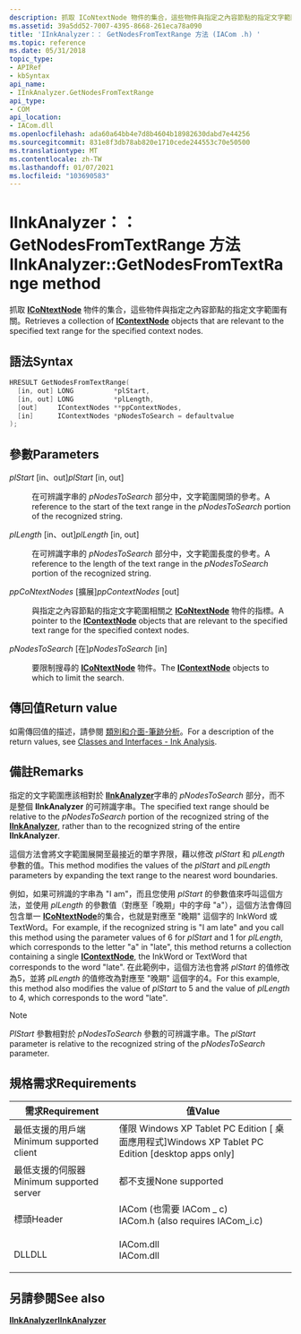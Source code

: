 ```yaml
---
description: 抓取 ICoNtextNode 物件的集合，這些物件與指定之內容節點的指定文字範圍有關。
ms.assetid: 39a5dd52-7007-4395-8668-261eca78a090
title: 'IInkAnalyzer：： GetNodesFromTextRange 方法 (IACom .h) '
ms.topic: reference
ms.date: 05/31/2018
topic_type:
- APIRef
- kbSyntax
api_name:
- IInkAnalyzer.GetNodesFromTextRange
api_type:
- COM
api_location:
- IACom.dll
ms.openlocfilehash: ada60a64bb4e7d8b4604b18982630dabd7e44256
ms.sourcegitcommit: 831e8f3db78ab820e1710cede244553c70e50500
ms.translationtype: MT
ms.contentlocale: zh-TW
ms.lasthandoff: 01/07/2021
ms.locfileid: "103690583"
---
```

# <a name="iinkanalyzergetnodesfromtextrange-method"></a><span data-ttu-id="24608-103">IInkAnalyzer：： GetNodesFromTextRange 方法</span><span class="sxs-lookup"><span data-stu-id="24608-103">IInkAnalyzer::GetNodesFromTextRange method</span></span>

<span data-ttu-id="24608-104">抓取 [**ICoNtextNode**](icontextnode.md) 物件的集合，這些物件與指定之內容節點的指定文字範圍有關。</span><span class="sxs-lookup"><span data-stu-id="24608-104">Retrieves a collection of [**IContextNode**](icontextnode.md) objects that are relevant to the specified text range for the specified context nodes.</span></span>

## <a name="syntax"></a><span data-ttu-id="24608-105">語法</span><span class="sxs-lookup"><span data-stu-id="24608-105">Syntax</span></span>


```C++
HRESULT GetNodesFromTextRange(
  [in, out] LONG          *plStart,
  [in, out] LONG          *plLength,
  [out]     IContextNodes **ppContextNodes,
  [in]      IContextNodes *pNodesToSearch = defaultvalue
);
```



## <a name="parameters"></a><span data-ttu-id="24608-106">參數</span><span class="sxs-lookup"><span data-stu-id="24608-106">Parameters</span></span>

<dl> <dt>

<span data-ttu-id="24608-107">*plStart* \[in、out\]</span><span class="sxs-lookup"><span data-stu-id="24608-107">*plStart* \[in, out\]</span></span>
</dt> <dd>

<span data-ttu-id="24608-108">在可辨識字串的 *pNodesToSearch* 部分中，文字範圍開頭的參考。</span><span class="sxs-lookup"><span data-stu-id="24608-108">A reference to the start of the text range in the *pNodesToSearch* portion of the recognized string.</span></span>

</dd> <dt>

<span data-ttu-id="24608-109">*plLength* \[in、out\]</span><span class="sxs-lookup"><span data-stu-id="24608-109">*plLength* \[in, out\]</span></span>
</dt> <dd>

<span data-ttu-id="24608-110">在可辨識字串的 *pNodesToSearch* 部分中，文字範圍長度的參考。</span><span class="sxs-lookup"><span data-stu-id="24608-110">A reference to the length of the text range in the *pNodesToSearch* portion of the recognized string.</span></span>

</dd> <dt>

<span data-ttu-id="24608-111">*ppCoNtextNodes* \[擴展\]</span><span class="sxs-lookup"><span data-stu-id="24608-111">*ppContextNodes* \[out\]</span></span>
</dt> <dd>

<span data-ttu-id="24608-112">與指定之內容節點的指定文字範圍相關之 [**ICoNtextNode**](icontextnode.md) 物件的指標。</span><span class="sxs-lookup"><span data-stu-id="24608-112">A pointer to the [**IContextNode**](icontextnode.md) objects that are relevant to the specified text range for the specified context nodes.</span></span>

</dd> <dt>

<span data-ttu-id="24608-113">*pNodesToSearch* \[在\]</span><span class="sxs-lookup"><span data-stu-id="24608-113">*pNodesToSearch* \[in\]</span></span>
</dt> <dd>

<span data-ttu-id="24608-114">要限制搜尋的 [**ICoNtextNode**](icontextnode.md) 物件。</span><span class="sxs-lookup"><span data-stu-id="24608-114">The [**IContextNode**](icontextnode.md) objects to which to limit the search.</span></span>

</dd> </dl>

## <a name="return-value"></a><span data-ttu-id="24608-115">傳回值</span><span class="sxs-lookup"><span data-stu-id="24608-115">Return value</span></span>

<span data-ttu-id="24608-116">如需傳回值的描述，請參閱 [類別和介面-筆跡分析](classes-and-interfaces---ink-analysis.md)。</span><span class="sxs-lookup"><span data-stu-id="24608-116">For a description of the return values, see [Classes and Interfaces - Ink Analysis](classes-and-interfaces---ink-analysis.md).</span></span>

## <a name="remarks"></a><span data-ttu-id="24608-117">備註</span><span class="sxs-lookup"><span data-stu-id="24608-117">Remarks</span></span>

<span data-ttu-id="24608-118">指定的文字範圍應該相對於 [**IInkAnalyzer**](iinkanalyzer.md)字串的 *pNodesToSearch* 部分，而不是整個 **IInkAnalyzer** 的可辨識字串。</span><span class="sxs-lookup"><span data-stu-id="24608-118">The specified text range should be relative to the *pNodesToSearch* portion of the recognized string of the [**IInkAnalyzer**](iinkanalyzer.md), rather than to the recognized string of the entire **IInkAnalyzer**.</span></span>

<span data-ttu-id="24608-119">這個方法會將文字範圍展開至最接近的單字界限，藉以修改 *plStart* 和 *plLength* 參數的值。</span><span class="sxs-lookup"><span data-stu-id="24608-119">This method modifies the values of the *plStart* and *plLength* parameters by expanding the text range to the nearest word boundaries.</span></span>

<span data-ttu-id="24608-120">例如，如果可辨識的字串為 "I am"，而且您使用 *plStart* 的參數值來呼叫這個方法，並使用 *plLength* 的參數值（對應至「晚期」中的字母 "a"），這個方法會傳回包含單一 [**ICoNtextNode**](icontextnode.md)的集合，也就是對應至 "晚期" 這個字的 InkWord 或 TextWord。</span><span class="sxs-lookup"><span data-stu-id="24608-120">For example, if the recognized string is "I am late" and you call this method using the parameter values of 6 for *plStart* and 1 for *plLength*, which corresponds to the letter "a" in "late", this method returns a collection containing a single [**IContextNode**](icontextnode.md), the InkWord or TextWord that corresponds to the word "late".</span></span> <span data-ttu-id="24608-121">在此範例中，這個方法也會將 *plStart* 的值修改為5，並將 *plLength* 的值修改為對應至 "晚期" 這個字的4。</span><span class="sxs-lookup"><span data-stu-id="24608-121">For this example, this method also modifies the value of *plStart* to 5 and the value of *plLength* to 4, which corresponds to the word "late".</span></span>

> [!Note]  
> <span data-ttu-id="24608-122">*PlStart* 參數相對於 *pNodesToSearch* 參數的可辨識字串。</span><span class="sxs-lookup"><span data-stu-id="24608-122">The *plStart* parameter is relative to the recognized string of the *pNodesToSearch* parameter.</span></span>

 

## <a name="requirements"></a><span data-ttu-id="24608-123">規格需求</span><span class="sxs-lookup"><span data-stu-id="24608-123">Requirements</span></span>



| <span data-ttu-id="24608-124">需求</span><span class="sxs-lookup"><span data-stu-id="24608-124">Requirement</span></span> | <span data-ttu-id="24608-125">值</span><span class="sxs-lookup"><span data-stu-id="24608-125">Value</span></span> |
|-------------------------------------|---------------------------------------------------------------------------------------------------------------|
| <span data-ttu-id="24608-126">最低支援的用戶端</span><span class="sxs-lookup"><span data-stu-id="24608-126">Minimum supported client</span></span><br/> | <span data-ttu-id="24608-127">僅限 Windows XP Tablet PC Edition \[ 桌面應用程式\]</span><span class="sxs-lookup"><span data-stu-id="24608-127">Windows XP Tablet PC Edition \[desktop apps only\]</span></span><br/>                                                 |
| <span data-ttu-id="24608-128">最低支援的伺服器</span><span class="sxs-lookup"><span data-stu-id="24608-128">Minimum supported server</span></span><br/> | <span data-ttu-id="24608-129">都不支援</span><span class="sxs-lookup"><span data-stu-id="24608-129">None supported</span></span><br/>                                                                                     |
| <span data-ttu-id="24608-130">標頭</span><span class="sxs-lookup"><span data-stu-id="24608-130">Header</span></span><br/>                   | <dl> <span data-ttu-id="24608-131"><dt>IACom (也需要 IACom \_ c) </dt></span><span class="sxs-lookup"><span data-stu-id="24608-131"><dt>IACom.h (also requires IACom\_i.c)</dt></span></span> </dl> |
| <span data-ttu-id="24608-132">DLL</span><span class="sxs-lookup"><span data-stu-id="24608-132">DLL</span></span><br/>                      | <dl> <span data-ttu-id="24608-133"><dt>IACom.dll</dt></span><span class="sxs-lookup"><span data-stu-id="24608-133"><dt>IACom.dll</dt></span></span> </dl>                          |



## <a name="see-also"></a><span data-ttu-id="24608-134">另請參閱</span><span class="sxs-lookup"><span data-stu-id="24608-134">See also</span></span>

<dl> <dt>

[<span data-ttu-id="24608-135">**IInkAnalyzer**</span><span class="sxs-lookup"><span data-stu-id="24608-135">**IInkAnalyzer**</span></span>](iinkanalyzer.md)
</dt> </dl>

 

 




